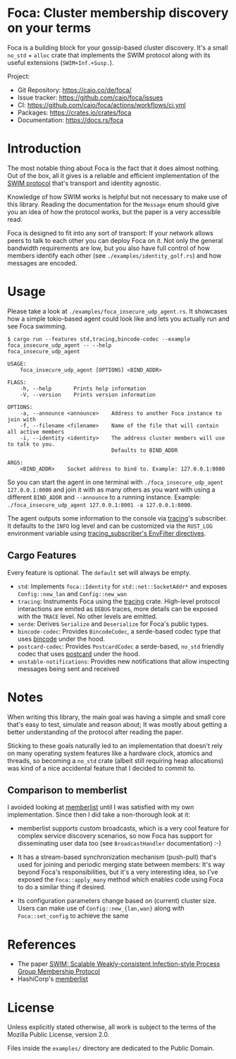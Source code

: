 # Foca: Cluster membership discovery on your terms

Foca is a building block for your gossip-based cluster discovery. It's
a small `no_std` + `alloc` crate that implements the SWIM protocol along
with its useful extensions (`SWIM+Inf.+Susp.`).

Project:

* Git Repository: https://caio.co/de/foca/
* Issue tracker: https://github.com/caio/foca/issues
* CI: https://github.com/caio/foca/actions/workflows/ci.yml
* Packages: https://crates.io/crates/foca
* Documentation: https://docs.rs/foca


# Introduction

The most notable thing about Foca is the fact that it does almost
nothing. Out of the box, all it gives is a reliable and efficient
implementation of the [SWIM protocol][1] that's transport and
identity agnostic.

Knowledge of how SWIM works is helpful but not necessary to make use
of this library. Reading the documentation for the `Message` enum
should give you an idea of how the protocol works, but the paper is
a very accessible read.

Foca is designed to fit into any sort of transport: If your network
allows peers to talk to each other you can deploy Foca on it.
Not only the general bandwidth requirements are low, but you also
have full control of how members identify each other (see
`./examples/identity_golf.rs`) and how messages are encoded.


# Usage

Please take a look at `./examples/foca_insecure_udp_agent.rs`. It
showcases how a simple tokio-based agent could look like and lets
you actually run and see Foca swimming.

~~~
$ cargo run --features std,tracing,bincode-codec --example foca_insecure_udp_agent -- --help
foca_insecure_udp_agent 

USAGE:
    foca_insecure_udp_agent [OPTIONS] <BIND_ADDR>

FLAGS:
    -h, --help       Prints help information
    -V, --version    Prints version information

OPTIONS:
    -a, --announce <announce>    Address to another Foca instance to join with
    -f, --filename <filename>    Name of the file that will contain all active members
    -i, --identity <identity>    The address cluster members will use to talk to you.
                                 Defaults to BIND_ADDR

ARGS:
    <BIND_ADDR>    Socket address to bind to. Example: 127.0.0.1:8080
~~~

So you can start the agent in one terminal with
`./foca_insecure_udp_agent 127.0.0.1:8000` and join it with as many others
as you want with using a different `BIND_ADDR` and `--announce` to a
running instance. Example:
`./foca_insecure_udp_agent 127.0.0.1:8001 -a 127.0.0.1:8000`.

The agent outputs some information to the console via [tracing][]'s
subscriber. It defaults to the `INFO` log level and can be customized
via the `RUST_LOG` environment variable using [tracing_subscriber's
EnvFilter directives][dir].


## Cargo Features

Every feature is optional. The `default` set will always be empty.

* `std`: Implements `foca::Identity` for `std::net::SocketAddr*` and
  exposes `Config::new_lan` and `Config::new_wan`
* `tracing`: Instruments Foca using the [tracing][] crate. High-level
  protocol interactions are emited as `DEBUG` traces, more details can
  be exposed with the `TRACE` level. No other levels are emitted.
* `serde`: Derives `Serialize` and `Deserialize` for Foca's public
  types.
* `bincode-codec`: Provides `BincodeCodec`, a serde-based codec type
  that uses [bincode][] under the hood.
* `postcard-codec`: Provides `PostcardCodec` a serde-based, `no_std`
  friendly codec that uses [postcard][] under the hood.
* `unstable-notifications`: Provides new notifications that allow
  inspecting messages being sent and received


# Notes

When writing this library, the main goal was having a simple and small
core that's easy to test, simulate and reason about; It was mostly
about getting a better understanding of the protocol after reading
the paper.

Sticking to these goals naturally led to an implementation that doesn't
rely on many operating system features like a hardware clock, atomics
and threads, so becoming a `no_std` crate (albeit still requiring heap
allocations) was kind of a nice accidental feature that I decided to
commit to.


## Comparison to memberlist

I avoided looking at [memberlist][2] until I was satisfied with my
own implementation. Since then I did take a non-thorough look at it:

* memberlist supports custom broadcasts, which is a very cool feature
  for complex service discovery scenarios, so now Foca has support
  for disseminating user data too (see `BroadcastHandler`
  documentation) :-)

* It has a stream-based synchronization mechanism (push-pull) that's
  used for joining and periodic merging state between members: It's
  way beyond Foca's responsibilities, but it's a very interesting idea,
  so I've exposed the `Foca::apply_many` method which enables code
  using Foca to do a similar thing if desired.

* Its configuration parameters change based on (current) cluster
  size. Users can make use of `Config::new_{lan,wan}` along with
  `Foca::set_config` to achieve the same

# References

* The paper [SWIM: Scalable Weakly-consistent Infection-style Process Group Membership
Protocol][1]
* HashiCorp's [memberlist][2]

[1]: https://www.cs.cornell.edu/projects/Quicksilver/public_pdfs/SWIM.pdf
[2]: https://github.com/hashicorp/memberlist
[bincode]: https://github.com/bincode-org/bincode
[postcard]: https://github.com/jamesmunns/postcard
[tracing]: https://docs.rs/tracing/latest/tracing/
[dir]: https://docs.rs/tracing-subscriber/0.3.17/tracing_subscriber/filter/struct.EnvFilter.html#directives

# License

Unless explicitly stated otherwise, all work is subject to the terms
of the Mozilla Public License, version 2.0.

Files inside the `examples/` directory are dedicated to the Public
Domain.

